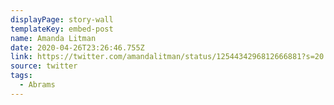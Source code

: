 ```yaml
---
displayPage: story-wall
templateKey: embed-post
name: Amanda Litman
date: 2020-04-26T23:26:46.755Z
link: https://twitter.com/amandalitman/status/1254434296812666881?s=20
source: twitter
tags:
  - Abrams
---
```

